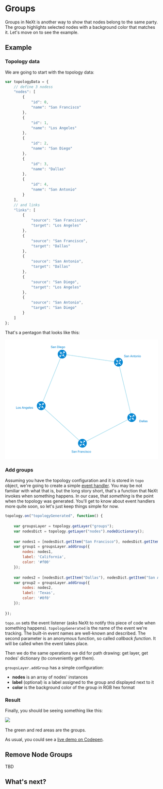# Groups
Groups in NeXt is another way to show that nodes belong to the same party. The group highlights selected nodes with a background color that matches it. Let's move on to see the example.

## Example
### Topology data
We are going to start with the topology data:

```JavaScript
var topologyData = {
	// define 3 nodess
	"nodes": [
		{
			"id": 0,
			"name": "San Francisco"
		},
		{
			"id": 1,
			"name": "Los Angeles"
		},
		{
			"id": 2,
			"name": "San Diego"
		},
		{
			"id": 3,
			"name": "Dallas"
		},
		{
			"id": 4,
			"name": "San Antonio"
		}
	],
	// and links
	"links": [
		{
			"source": "San Francisco",
			"target": "Los Angeles"
		},
		{
			"source": "San Francisco",
			"target": "Dallas"
		},
		{
			"source": "San Antonio",
			"target": "Dallas"
		},
		{
			"source": "San Diego",
			"target": "Los Angeles"
		},
		{
			"source": "San Antonio",
			"target": "San Diego"
		}
	]
};
```

That's a pentagon that looks like this:

![](../images/tutorial-003-02/topology-pentagon.png)

### Add groups
Assuming you have the topology configuration and it is stored in ```topo``` object, we're going to create a simple [event handler](tutorial-005.md). You may be not familiar with what that is, but the long story short, that's a function that NeXt invokes when something happens. In our case, that *something* is the point when the topology was generated. You'll get to know about event handlers more quite soon, so let's just keep things simple for now.

```JavaScript
topology.on("topologyGenerated", function() {

	var groupsLayer = topology.getLayer("groups");
	var nodesDict = topology.getLayer("nodes").nodeDictionary();

	var nodes1 = [nodesDict.getItem("San Francisco"), nodesDict.getItem("Los Angeles"), nodesDict.getItem("San Diego")];
	var group1 = groupsLayer.addGroup({
		nodes: nodes1,
		label: 'California',
		color: '#f00'
	});

	var nodes2 = [nodesDict.getItem("Dallas"), nodesDict.getItem("San Antonio")];
	var group2 = groupsLayer.addGroup({
		nodes: nodes2,
		label: 'Texas',
		color: '#0f0'
	});

});
```

```topo.on``` sets the event listener (asks NeXt to notify this piece of code when something happens). ```topologyGenerated``` is the name of the event we're tracking. The built-in event names are well-known and described. The second parameter is an anonymous function, so called *callback function*. It will be called when the event takes place.

Then we do the same operations we did for path drawing: get layer, get nodes' dictionary (to conveniently get them).

```groupsLayer.addGroup``` has a simple configuration:

* **nodes** is an array of nodes' instances
* **label** (optional) is a label assigned to the group and displayed next to it
* **color** is the background color of the group in RGB hex format 

### Result
Finally, you should be seeing something like this:

![](../images/tutorial-003-02/topology-grouped.png)

The green and red areas are the groups.

As usual, you could see a [live demo on Codepen](http://codepen.io/NEXTSUPPORT/pen/KgyGGg).

## Remove Node Groups
TBD

## What's next?


